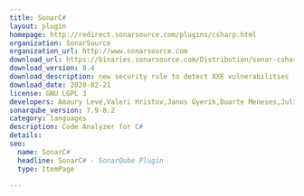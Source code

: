 ```yaml
---
title: SonarC#
layout: plugin
homepage: http://redirect.sonarsource.com/plugins/csharp.html
organization: SonarSource
organization_url: http://www.sonarsource.com
download_url: https://binaries.sonarsource.com/Distribution/sonar-csharp-plugin/sonar-csharp-plugin-8.4.0.15306.jar
download_version: 8.4
download_description: new security rule to detect XXE vulnerabilities 
download_date: 2020-02-21
license: GNU LGPL 3
developers: Amaury Levé,Valeri Hristov,Janos Gyerik,Duarte Meneses,Julien Henry
sonarqube_version: 7.9-8.2
category: languages
description: Code Analyzer for C#
details: 
seo: 
  name: SonarC#
  headline: SonarC# - SonarQube Plugin
  type: ItemPage

---
```

